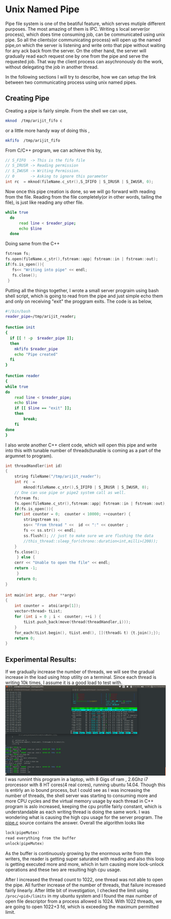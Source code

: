 # Unix Named Pipe
Pipe file system is one of the beatiful feature, which serves mutiple different purposes. The most amazing of them is  IPC. Writing s local server(or process), which does time consuming job, can be communicated using unix pipe. So all the clients(or communicating process) will open up the named pipe,on which the server is listening and write onto that pipe without waiting for any ack back from the server. On the other hand, the server will gradually read each request one by one from the pipe and serve the requested job. That way the client process can asychronously do the work, without delegating the job in another thread. 

In the following sections I will try to describe, how we can setup the link between two communicating process using unix named pipes.

## Creating Pipe
Creating a pipe is fairly simple. From the shell we can use,
```bash
mknod  /tmp/arijit_fifo c
```
or a little more handy way of doing this , 
```bash
mkfifo  /tmp/arijit_fifo 
```
From C/C++ program, we can achieve this by,
```C++
// S_FIFO  -> This is the fifo file
// S_IRUSR -> Reading permission
// S_IWUSR -> Writing Permission.
// 0       -> Asking to ignore this parameter
int rc  = mknod(fileName.c_str(),S_IFIFO | S_IRUSR | S_IWUSR, 0);
```

Now once this pipe creation is done, so we will go forward with reading from the file. Reading from the file completely(or in other words, tailing the file), is just like reading any other file. 
```bash
while true
  do 
	  read line < $reader_pipe;
	  echo $line
  done
```
Doing same from the C++
```C
fstream fs; 
fs.open(fileName.c_str(),fstream::app| fstream::in | fstream::out);
if(fs.is_open()){
   fs<< "Writing into pipe" << endl;
   fs.close();
 }
```
Putting all the things together, I wrote a small server prograim using bash shell script, which is going to read from the pipe and just simple echo them and only on receiving "exit" the proggram exits.  The code is  as below,
```bash
#!/bin/bash
reader_pipe=/tmp/arijit_reader;

function init 
{
  if [[ ! -p  $reader_pipe ]]; 
  then 
    mkfifo $reader_pipe
    echo "Pipe created" 
  fi
}

function reader 
{
while true
do 
	read line < $reader_pipe;
	echo $line
	if [[ $line == "exit" ]];
	then 
		break;
	fi
done
}
```

I also wrote another C++ client code, which will open this pipe and write into this with tunable number of threads(tunable is coming as a part of the argumnet to program).

```c
int threadHandler(int id)
{
    string fileName("/tmp/arijit_reader");
    int rc  = 
		mknod(fileName.c_str(),S_IFIFO | S_IRUSR | S_IWUSR, 0);  
	// One can use pipe or pipe2 system call as well.
    fstream fs; 
    fs.open(fileName.c_str(),fstream::app| fstream::in | fstream::out);
    if(fs.is_open()){
	for(int counter = 0;  counter < 10000; ++counter) {
	    stringstream ss;
		ss<< "From thread " <<  id << ":" << counter ;
		fs << ss.str() << endl;
		ss.flush(); // just to make sure we are flushing the data 
		//this_thread::sleep_for(chrono::duration<int,milli>(200));
	}
	fs.close();
     } else {
	cerr << "Unable to open the file" << endl;
	return -1;
     }
     return 0;
}

int main(int argc, char **argv) 
{
	int counter =  atoi(argv[1]);
	vector<thread> tList; 
	for (int i = 0 ; i <  counter; ++i ) {
		tList.push_back(move(thread(threadHandler,i)));
	}	
	for_each(tList.begin(), tList.end(), [](thread& t) {t.join();});
	return 0;
}

```
## Experimental Results:

If we gradually increase the number of threads, we will see the gradual increase in the load using htop utility on a terminal. Since each thread is writing 10k times, I assume it is a good load to test with.
![img](/assets/images/general.png)
I was runnint this program in a laptop, with 8 Gigs of ram , 2.6Ghz i7 prorcessor with 8 HT cores(4 real cores), running ubuntu 14.04. Though this is entirly an io bound process, but I could see as I was increasing the number of threads, the shell server was starting to consuming more and more CPU cycles and the virtual memory usage by each thread in C++ program is aslo increased, keeping the cpu profile fairly constant, which is understandable as each writing thread is doing  the same work. I was wondering what is causing the high cpu usage for the server program. The [pipe.c](http://lxr.free-electrons.com/source/fs/pipe.c#L250) source contains the answer. Overall the algorithm looks like
```c
lock(pipeMutex)
read everything from the buffer
unlock(pipeMutex)
```
As the buffer is continuously growing by the enormous write from the writers, the reader is getting super saturated with reading and also this loop is getting executed more and more, which in turn causing more lock-unlock operations and these two are resulting high cpu usage.

After I increased the thread count to 1022, one thread was not able to open the pipe. All further increase of the number of threads, that failure increased fairly linearly. After little bit  of investigation, I checked the limit using `/proc/<pid>/limits` in my ubuntu system and I found the max number of open file descriptor from a process allowed is 1024. With 1022 threads, we are going to open 1022+3 fd, which is exceeding the maximum permitted limit. 

